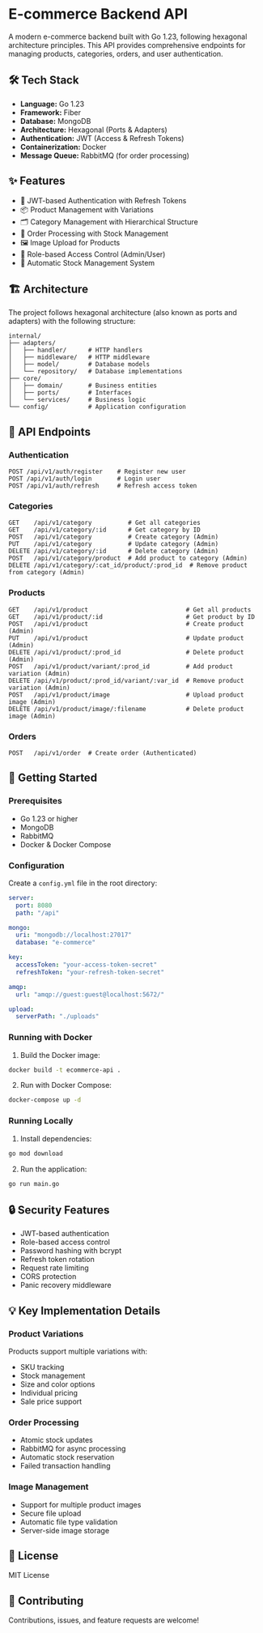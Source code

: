 # E-commerce Backend API 

A modern e-commerce backend built with Go 1.23, following hexagonal architecture principles. This API provides comprehensive endpoints for managing products, categories, orders, and user authentication.

## 🛠 Tech Stack

- **Language:** Go 1.23
- **Framework:** Fiber
- **Database:** MongoDB
- **Architecture:** Hexagonal (Ports & Adapters)
- **Authentication:** JWT (Access & Refresh Tokens)
- **Containerization:** Docker
- **Message Queue:** RabbitMQ (for order processing)

## ✨ Features

- 🔐 JWT-based Authentication with Refresh Tokens
- 📦 Product Management with Variations
- 🗂 Category Management with Hierarchical Structure
- 🛒 Order Processing with Stock Management
- 🖼 Image Upload for Products
- 👥 Role-based Access Control (Admin/User)
- 🔄 Automatic Stock Management System

## 🏗 Architecture

The project follows hexagonal architecture (also known as ports and adapters) with the following structure:

```
internal/
├── adapters/
│   ├── handler/      # HTTP handlers
│   ├── middleware/   # HTTP middleware
│   ├── model/        # Database models
│   └── repository/   # Database implementations
├── core/
│   ├── domain/       # Business entities
│   ├── ports/        # Interfaces
│   └── services/     # Business logic
└── config/           # Application configuration
```

## 🔑 API Endpoints

### Authentication
```
POST /api/v1/auth/register    # Register new user
POST /api/v1/auth/login       # Login user
POST /api/v1/auth/refresh     # Refresh access token
```

### Categories
```
GET    /api/v1/category          # Get all categories
GET    /api/v1/category/:id      # Get category by ID
POST   /api/v1/category          # Create category (Admin)
PUT    /api/v1/category          # Update category (Admin)
DELETE /api/v1/category/:id      # Delete category (Admin)
POST   /api/v1/category/product  # Add product to category (Admin)
DELETE /api/v1/category/:cat_id/product/:prod_id  # Remove product from category (Admin)
```

### Products
```
GET    /api/v1/product                           # Get all products
GET    /api/v1/product/:id                       # Get product by ID
POST   /api/v1/product                           # Create product (Admin)
PUT    /api/v1/product                           # Update product (Admin)
DELETE /api/v1/product/:prod_id                  # Delete product (Admin)
POST   /api/v1/product/variant/:prod_id          # Add product variation (Admin)
DELETE /api/v1/product/:prod_id/variant/:var_id  # Remove product variation (Admin)
POST   /api/v1/product/image                     # Upload product image (Admin)
DELETE /api/v1/product/image/:filename           # Delete product image (Admin)
```

### Orders
```
POST   /api/v1/order  # Create order (Authenticated)
```

## 🚀 Getting Started

### Prerequisites
- Go 1.23 or higher
- MongoDB
- RabbitMQ
- Docker & Docker Compose

### Configuration
Create a `config.yml` file in the root directory:

```yaml
server:
  port: 8080
  path: "/api"

mongo:
  uri: "mongodb://localhost:27017"
  database: "e-commerce"

key:
  accessToken: "your-access-token-secret"
  refreshToken: "your-refresh-token-secret"

amqp:
  url: "amqp://guest:guest@localhost:5672/"

upload:
  serverPath: "./uploads"
```

### Running with Docker

1. Build the Docker image:
```bash
docker build -t ecommerce-api .
```

2. Run with Docker Compose:
```bash
docker-compose up -d
```

### Running Locally

1. Install dependencies:
```bash
go mod download
```

2. Run the application:
```bash
go run main.go
```

## 🔒 Security Features

- JWT-based authentication
- Role-based access control
- Password hashing with bcrypt
- Refresh token rotation
- Request rate limiting
- CORS protection
- Panic recovery middleware

## 💡 Key Implementation Details

### Product Variations
Products support multiple variations with:
- SKU tracking
- Stock management
- Size and color options
- Individual pricing
- Sale price support

### Order Processing
- Atomic stock updates
- RabbitMQ for async processing
- Automatic stock reservation
- Failed transaction handling

### Image Management
- Support for multiple product images
- Secure file upload
- Automatic file type validation
- Server-side image storage

## 📝 License

MIT License

## 🤝 Contributing

Contributions, issues, and feature requests are welcome!